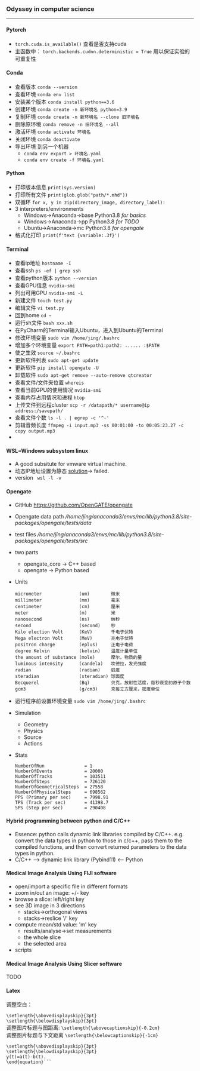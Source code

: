 ### Odyssey in computer science
---
####  Pytorch
* `torch.cuda.is_available()` 查看是否支持cuda
* 主函数中：
`torch.backends.cudnn.deterministic = True`  用以保证实验的可重复性
#### Conda
* 查看版本 `conda --version`
* 查看环境 `conda env list`
* 安装某个版本 `conda install python==3.6` 
* 创建环境 `conda create -n 新环境名 python=3.9`
* 复制环境 `conda create -n 新环境名 --clone 旧环境名`
* 删除原环境 `conda remove -n 旧环境名 --all`
* 激活环境 `conda activate 环境名`
* 关闭环境 `conda deactivate`
* 导出环境 到另一个机器 
  * `conda env export > 环境名.yaml`
  * `conda env create -f 环境名.yaml`
#### Python
* 打印版本信息 `print(sys.version)`
* 打印所有文件 `print(glob.glob("path/*.mhd"))`
* 双循环 `for x, y in zip(directory_image, directory_label):`
* 3 interpreters/environments
  * Windows->Anaconda->base Python3.8 _for basics_
  * Windows->Anaconda->pp   Python3.8 _for TODO_
  * Ubuntu->Anaconda->mc    Python3.8 _for opengate_
* 格式化打印 `print(f'text {variable:.3f}')`
#### Terminal
* 查看ip地址 `hostname -I`
* 查看ssh `ps -ef | grep ssh`
* 查看python版本 `python --version`
* 查看GPU信息 `nvidia-smi` 
* 列出可用GPU `nvidia-smi -L` 
* 新建文件 `touch test.py`
* 编辑文件 `vi test.py`
* 回到home `cd ~`
* 运行sh文件 `bash xxx.sh`
* 在PyCharm的Terminal输入Ubuntu，进入到Ubuntu的Terminal
* 修改环境变量  `sudo vim /home/jing/.bashrc`
* 增加多个环境变量 `export PATH=path1:path2: ...... :$PATH`
* 使之生效 `source ~/.bashrc`
* 更新软件列表 `sudo apt-get update`
* 更新软件 `pip install opengate -U`
* 卸载软件 `sudo apt-get remove --auto-remove qtcreator`
* 查看文件/文件夹位置 `whereis`
* 查看当前GPU的使用情况 `nvidia-smi`
* 查看内存占用情况和进程 `htop`
* 上传文件到远程cluster `scp -r /datapath/* username@ip address:/savepath/`
* 查看文件个数 `ls -l . | egrep -c '^-'`
* 剪辑音频长度 `ffmpeg -i input.mp3 -ss 00:01:00 -to 00:05:23.27 -c copy output.mp3`
* 
#### WSL=Windows subsystom linux
* A good subsitute for vmware virtual machine.
* 动态IP地址设置为静态 [solution](https://github.com/microsoft/WSL/issues/4150#issuecomment-504209723)-> failed.
* version ` wsl -l -v`
#### Opengate
* GitHub https://github.com/OpenGATE/opengate
* Opengate data path _/home/jing/anaconda3/envs/mc/lib/python3.8/site-packages/opengate/tests/data_
* test files _/home/jing/anaconda3/envs/mc/lib/python3.8/site-packages/opengate/tests/src_
* two parts
  * opengate_core -> C++ based
  * opengate -> Python based 
* Units

      micrometer              (um)        微米
      millimeter              (mm)        毫米
      centimeter              (cm)        厘米
      meter                   (m)         米
      nanosecond              (ns)        纳秒
      second                  (second)    秒
      Kilo election Volt      (KeV)       千电子伏特
      Mega electron Volt      (MeV)       兆电子伏特
      positron charge         (eplus)     正电子电荷
      degree Kelvin           (kelvin)    温度计量单位
      the amount of substance (mole)      摩尔，物质的量
      luminous intensity      (candela)   坎德拉，发光强度
      radian                  (radian)    弧度
      steradian               (steradian) 球面度
      Becquerel               (Bq)        贝克，放射性活度，每秒衰变的原子个数
      gcm3                    (g/cm3)     克每立方厘米，密度单位


* 运行程序前设置环境变量 `sudo vim /home/jing/.bashrc`
* Simulation
  * Geometry
  * Physics
  * Source
  * Actions
* Stats

      NumberOfRun               = 1
      NumberOfEvents            = 20000
      NumberOfTracks            = 103511
      NumberOfSteps             = 726120
      NumberOfGeometricalSteps  = 27558
      NumberOfPhysicalSteps     = 698562
      PPS (Primary per sec)     = 7998.91
      TPS (Track per sec)       = 41398.7
      SPS (Step per sec)        = 290408

#### Hybrid programming between python and C/C++
* Essence: python calls dynamic link libraries compiled by C/C++. e.g. convert the data types in python to those in c/c++, pass them to the compiled functions, and then convert returned parameters to the data types in python.
* C/C++ --> dynamic link library (Pybind11) <-- Python
#### Medical Image Analysis Using FIJI software
* open/import a specific file in different formats
* zoom in/out an image: +/- key
* browse a slice: left/right key
* see 3D image in 3 directions
  * stacks->orthogonal views  
  * stacks->reslice '/' key
* compute mean/std value: 'm' key
  * results/analyse->set measurements
  * the whole slice
  * the selected area 
* scripts
#### Medical Image Analysis Using Slicer software
TODO

#### Latex
调整空白：

`\setlength{\abovedisplayskip}{3pt} `    
`\setlength{\belowdisplayskip}{3pt}`    
调整图片标题与图距离:
`\setlength{\abovecaptionskip}{-0.2cm}`    
调整图片标题与下文距离
`\setlength{\belowcaptionskip}{-1cm} `

```\begin{equation}
\setlength{\abovedisplayskip}{3pt}
\setlength{\belowdisplayskip}{3pt}
y(t)=a(t)-b(t).
\end{equation}```
